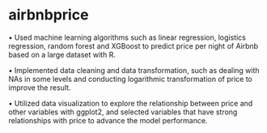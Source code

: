 # airbnbprice

• Used machine learning algorithms such as linear regression, logistics regression, random forest and XGBoost to predict price per night of Airbnb based on a large dataset with R.

• Implemented data cleaning and data transformation, such as dealing with NAs in some levels and conducting logarithmic transformation of price to improve the result.

• Utilized data visualization to explore the relationship between price and other variables with ggplot2, and selected variables that have strong relationships with price to advance the model performance.
